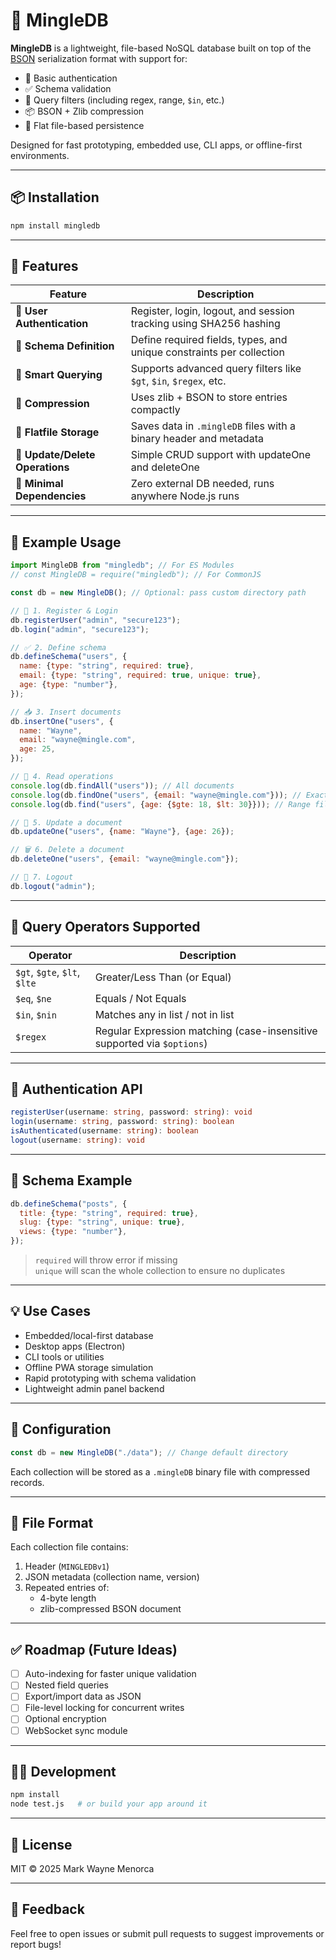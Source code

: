 # 🧩 MingleDB

**MingleDB** is a lightweight, file-based NoSQL database built on top of the [BSON](https://bsonspec.org/) serialization format with support for:

- 🔐 Basic authentication
- ✅ Schema validation
- 🔎 Query filters (including regex, range, `$in`, etc.)
- 📦 BSON + Zlib compression
- 💾 Flat file-based persistence

Designed for fast prototyping, embedded use, CLI apps, or offline-first environments.

---

## 📦 Installation

```bash
npm install mingledb
```

---

## 🚀 Features

| Feature                         | Description                                                          |
| ------------------------------- | -------------------------------------------------------------------- |
| 🔐 **User Authentication**      | Register, login, logout, and session tracking using SHA256 hashing   |
| 🧾 **Schema Definition**        | Define required fields, types, and unique constraints per collection |
| 🧠 **Smart Querying**           | Supports advanced query filters like `$gt`, `$in`, `$regex`, etc.    |
| 💨 **Compression**              | Uses zlib + BSON to store entries compactly                          |
| 📁 **Flatfile Storage**         | Saves data in `.mingleDB` files with a binary header and metadata    |
| 🔄 **Update/Delete Operations** | Simple CRUD support with updateOne and deleteOne                     |
| 📃 **Minimal Dependencies**     | Zero external DB needed, runs anywhere Node.js runs                  |

---

## 🧪 Example Usage

```js
import MingleDB from "mingledb"; // For ES Modules
// const MingleDB = require("mingledb"); // For CommonJS

const db = new MingleDB(); // Optional: pass custom directory path

// 🔐 1. Register & Login
db.registerUser("admin", "secure123");
db.login("admin", "secure123");

// ✅ 2. Define schema
db.defineSchema("users", {
  name: {type: "string", required: true},
  email: {type: "string", required: true, unique: true},
  age: {type: "number"},
});

// 📥 3. Insert documents
db.insertOne("users", {
  name: "Wayne",
  email: "wayne@mingle.com",
  age: 25,
});

// 🔎 4. Read operations
console.log(db.findAll("users")); // All documents
console.log(db.findOne("users", {email: "wayne@mingle.com"})); // Exact match
console.log(db.find("users", {age: {$gte: 18, $lt: 30}})); // Range filter

// 📝 5. Update a document
db.updateOne("users", {name: "Wayne"}, {age: 26});

// 🗑️ 6. Delete a document
db.deleteOne("users", {email: "wayne@mingle.com"});

// 🚪 7. Logout
db.logout("admin");
```

---

## 🧠 Query Operators Supported

| Operator                     | Description                                                             |
| ---------------------------- | ----------------------------------------------------------------------- |
| `$gt`, `$gte`, `$lt`, `$lte` | Greater/Less Than (or Equal)                                            |
| `$eq`, `$ne`                 | Equals / Not Equals                                                     |
| `$in`, `$nin`                | Matches any in list / not in list                                       |
| `$regex`                     | Regular Expression matching (case-insensitive supported via `$options`) |

---

## 🔐 Authentication API

```ts
registerUser(username: string, password: string): void
login(username: string, password: string): boolean
isAuthenticated(username: string): boolean
logout(username: string): void
```

---

## 📂 Schema Example

```js
db.defineSchema("posts", {
  title: {type: "string", required: true},
  slug: {type: "string", unique: true},
  views: {type: "number"},
});
```

> `required` will throw error if missing  
> `unique` will scan the whole collection to ensure no duplicates

---

## 💡 Use Cases

- Embedded/local-first database
- Desktop apps (Electron)
- CLI tools or utilities
- Offline PWA storage simulation
- Rapid prototyping with schema validation
- Lightweight admin panel backend

---

## 🔧 Configuration

```js
const db = new MingleDB("./data"); // Change default directory
```

Each collection will be stored as a `.mingleDB` binary file with compressed records.

---

## 📁 File Format

Each collection file contains:

1. Header (`MINGLEDBv1`)
2. JSON metadata (collection name, version)
3. Repeated entries of:
   - 4-byte length
   - zlib-compressed BSON document

---

## ✅ Roadmap (Future Ideas)

- [ ] Auto-indexing for faster unique validation
- [ ] Nested field queries
- [ ] Export/import data as JSON
- [ ] File-level locking for concurrent writes
- [ ] Optional encryption
- [ ] WebSocket sync module

---

## 👨‍💻 Development

```bash
npm install
node test.js   # or build your app around it
```

---

## 📜 License

MIT © 2025 Mark Wayne Menorca

---

## 💬 Feedback

Feel free to open issues or submit pull requests to suggest improvements or report bugs!
